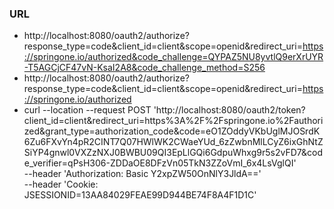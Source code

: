 ### URL

* http://localhost:8080/oauth2/authorize?response_type=code&client_id=client&scope=openid&redirect_uri=https://springone.io/authorized&code_challenge=QYPAZ5NU8yvtlQ9erXrUYR-T5AGCjCF47vN-KsaI2A8&code_challenge_method=S256
* http://localhost:8080/oauth2/authorize?response_type=code&client_id=client&scope=openid&redirect_uri=https://springone.io/authorized
* curl --location --request POST 'http://localhost:8080/oauth2/token?client_id=client&redirect_uri=https%3A%2F%2Fspringone.io%2Fauthorized&grant_type=authorization_code&code=eO1ZOddyVKbUglMJOSrdK6Zu6FXvYn4pR2CINT7Q07HWlWK2CWaeYUd_6zZwbnMlLCyZ6ixGhNtZSiYP4gnwl0VXZzNXJ0BWBU09QI3EpLlGQi6GdpuWhxg9r5s2vFD7&code_verifier=qPsH306-ZDDaOE8DFzVn05TkN3ZZoVmI_6x4LsVglQI' \
  --header 'Authorization: Basic Y2xpZW50OnNlY3JldA==' \
  --header 'Cookie: JSESSIONID=13AA84029FEAE99D944BE74F8A4F1D1C'
